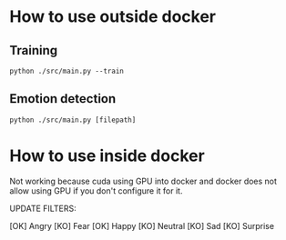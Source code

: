 # How to use outside docker


## Training

```
python ./src/main.py --train
```

## Emotion detection

```
python ./src/main.py [filepath]
```

# How to use inside docker

Not working because cuda using GPU into docker and docker does not allow using GPU if you don't configure it for it.





UPDATE FILTERS:

[OK] Angry
[KO] Fear
[OK] Happy
[KO] Neutral
[KO] Sad
[KO] Surprise